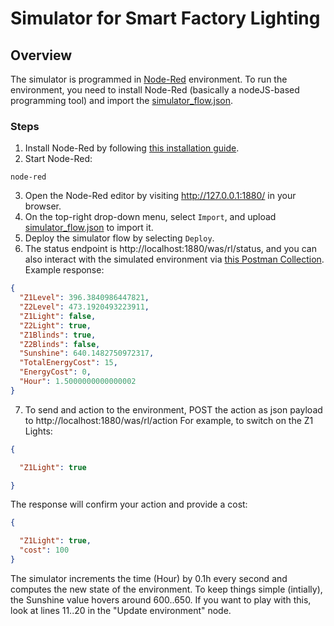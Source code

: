 # Simulator for Smart Factory Lighting

## Overview
The simulator is programmed in [Node-Red](https://nodered.org/) environment. To run the environment, you need to install Node-Red (basically a nodeJS-based programming tool) and import the [simulator_flow.json](simulator_flow.json).

### Steps
1. Install Node-Red by following [this installation guide](https://nodered.org/docs/getting-started/local). 
2. Start Node-Red:

```
node-red
```
3. Open the Node-Red editor by visiting http://127.0.0.1:1880/ in your browser.
4. On the top-right drop-down menu, select `Import`, and upload [simulator_flow.json](simulator_flow.json) to import it.
5. Deploy the simulator flow by selecting `Deploy`.
6. The status endpoint is http://localhost:1880/was/rl/status, and you can also interact with the simulated environment via [this Postman Collection](https://api.postman.com/collections/2431802-4079c966-22d8-4a24-ac9a-aeb5ec4c7568?access_key=PMAT-01HSK63WF4Q55SD6ER474FHB54). Example response:

```json
{
  "Z1Level": 396.3840986447821,
  "Z2Level": 473.1920493223911,
  "Z1Light": false,
  "Z2Light": true,
  "Z1Blinds": true,
  "Z2Blinds": false,
  "Sunshine": 640.1482750972317,
  "TotalEnergyCost": 15,
  "EnergyCost": 0,
  "Hour": 1.5000000000000002
}
```

7. To send and action to the environment, POST the action as json payload to http://localhost:1880/was/rl/action
For example, to switch on the Z1 Lights:

```json
{

  "Z1Light": true

}
```

The response will confirm your action and provide a cost:

```json
{

  "Z1Light": true,
  "cost": 100
}
```

The simulator increments the time (Hour) by 0.1h every second and computes the new state of the environment. To keep things simple (intially), the Sunshine value hovers around 600..650. If you want to play with this, look at lines 11..20 in the "Update environment" node.
